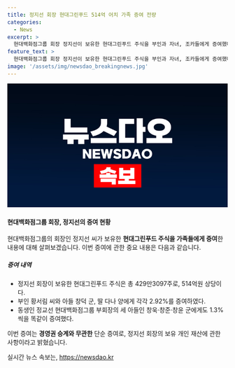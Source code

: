 ```yaml
---
title: 정지선 회장 현대그린푸드 514억 어치 가족 증여 전량
categories:
  - News
excerpt: >
  현대백화점그룹 회장 정지선이 보유한 현대그린푸드 주식을 부인과 자녀, 조카들에게 증여했다. 부인과 자녀에게는 각각 2.92%, 조카에게는 각각 1.3%의 지분을 증여했으며, 이는 총 429만3097주에 해당하는 514억원 상당의 증여이다. 회사 측은 이번 증여가 경영권 승계와 무관한 개인 재산 증여라고 설명했다.
feature_text: >
  현대백화점그룹 회장 정지선이 보유한 현대그린푸드 주식을 부인과 자녀, 조카들에게 증여했다. 부인과 자녀에게는 각각 2.92%, 조카에게는 각각 1.3%의 지분을 증여했으며, 이는 총 429만3097주에 해당하는 514억원 상당의 증여이다. 회사 측은 이번 증여가 경영권 승계와 무관한 개인 재산 증여라고 설명했다.
image: '/assets/img/newsdao_breakingnews.jpg'
---
```


<p><img src="/assets/img/newsdao_breakingnews.jpg" alt="pcversion 속보" /></p>

<h4>현대백화점그룹 회장, 정지선의 증여 현황</h4>

<p>현대백화점그룹의 회장인 정지선 씨가 보유한 <strong>현대그린푸드 주식을 가족들에게 증여</strong>한 내용에 대해 살펴보겠습니다. 이번 증여에 관한 중요 내용은 다음과 같습니다.</p>

<h5>증여 내역</h5>

<ul>
<li>정지선 회장이 보유한 현대그린푸드 주식은 총 429만3097주로, 514억원 상당이다.</li>
<li>부인 황서림 씨와 아들 창덕 군, 딸 다나 양에게 각각 2.92%를 증여하였다.</li>
<li>동생인 정교선 현대백화점그룹 부회장의 세 아들인 창욱·창준·창윤 군에게도 1.3%씩을 똑같이 증여했다.</li>
</ul>

<p>이번 증여는 <strong>경영권 승계와 무관한</strong> 단순 증여로, 정지선 회장의 보유 개인 재산에 관한 사항이라고 밝혔습니다.</p>
실시간 뉴스 속보는, <a href="https://newsdao.kr" rel="dofollow">https://newsdao.kr</a>


